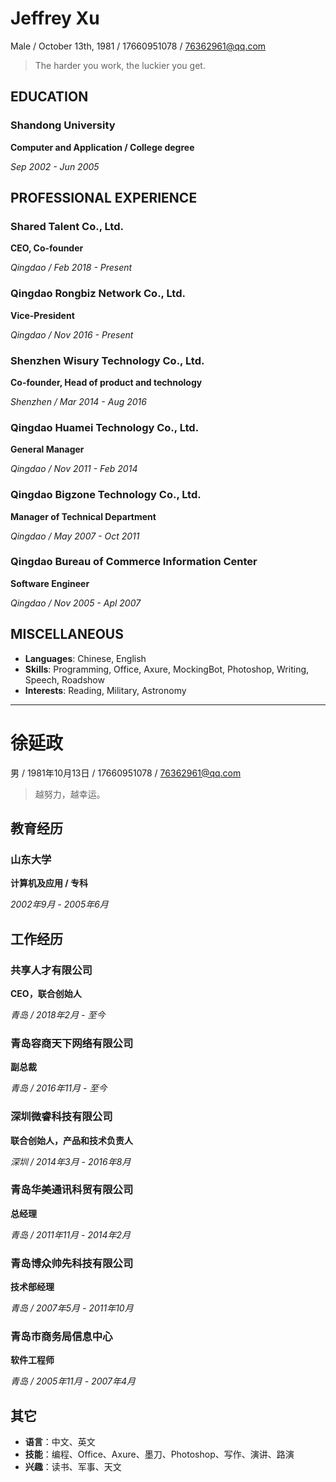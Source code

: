 # Jeffrey Xu
Male / October 13th, 1981 / 17660951078 / 76362961@qq.com

> The harder you work, the luckier you get.

## EDUCATION

### Shandong University
**Computer and Application / College degree**

*Sep 2002 - Jun 2005*

## PROFESSIONAL EXPERIENCE

### Shared Talent Co., Ltd.
**CEO, Co-founder**

*Qingdao / Feb 2018 - Present*

### Qingdao Rongbiz Network Co., Ltd.
**Vice-President**

*Qingdao / Nov 2016 - Present*

### Shenzhen Wisury Technology Co., Ltd.
**Co-founder, Head of product and technology**

*Shenzhen / Mar 2014 - Aug 2016*

### Qingdao Huamei Technology Co., Ltd.
**General Manager**

*Qingdao / Nov 2011 - Feb 2014*

### Qingdao Bigzone Technology Co., Ltd.
**Manager of Technical Department**

*Qingdao / May 2007 - Oct 2011*

### Qingdao Bureau of Commerce Information Center
**Software Engineer**

*Qingdao / Nov 2005 - Apl 2007*

## MISCELLANEOUS
- **Languages**: Chinese, English
- **Skills**: Programming, Office, Axure, MockingBot, Photoshop, Writing, Speech, Roadshow
- **Interests**: Reading, Military, Astronomy

---

# 徐延政
男 / 1981年10月13日 / 17660951078 / 76362961@qq.com

> 越努力，越幸运。

## 教育经历

### 山东大学
**计算机及应用 / 专科**

*2002年9月 - 2005年6月*

## 工作经历

### 共享人才有限公司
**CEO，联合创始人**

*青岛 / 2018年2月 - 至今*

### 青岛容商天下网络有限公司
**副总裁**

*青岛 / 2016年11月 - 至今*

### 深圳微睿科技有限公司
**联合创始人，产品和技术负责人**

*深圳 / 2014年3月 - 2016年8月*

### 青岛华美通讯科贸有限公司
**总经理**

*青岛 / 2011年11月 - 2014年2月*

### 青岛博众帅先科技有限公司
**技术部经理**

*青岛 / 2007年5月 - 2011年10月*

### 青岛市商务局信息中心
**软件工程师**

*青岛 / 2005年11月 - 2007年4月*

## 其它
- **语言**：中文、英文
- **技能**：编程、Office、Axure、墨刀、Photoshop、写作、演讲、路演
- **兴趣**：读书、军事、天文
